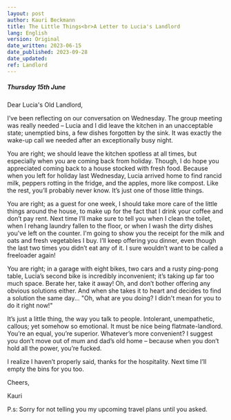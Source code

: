 ```yaml
---
layout: post
author: Kauri Beckmann
title: The Little Things<br>A Letter to Lucia's Landlord
lang: English
version: Original
date_written: 2023-06-15
date_published: 2023-09-28
date_updated: 
ref: Landlord
---
```


##### Thursday 15th June

Dear Lucia's Old Landlord,

I’ve been reflecting on our conversation on Wednesday. The group meeting was really needed – Lucia and I did leave the kitchen in an unacceptable state; unemptied bins, a few dishes forgotten by the sink. It was exactly the wake-up call we needed after an exceptionally busy night.

You are right; we should leave the kitchen spotless at all times, but especially when you are coming back from holiday. Though, I do hope you appreciated coming back to a house stocked with fresh food. Because when you left for holiday last Wednesday, Lucia arrived home to find rancid milk, peppers rotting in the fridge, and the apples, more like compost. Like the rest, you’ll probably never know. It’s just one of those little things.

You are right; as a guest for one week, I should take more care of the little things around the house, to make up for the fact that I drink your coffee and don’t pay rent. Next time I’ll make sure to tell you  when I clean the toilet, when I rehang laundry fallen to the floor, or when I wash the dirty dishes you've left on the counter. I'm going to show you the receipt for the milk and oats and fresh vegetables I buy. I’ll keep offering you dinner, even though the last two times you didn’t eat any of it. I sure wouldn’t want to be called a freeloader again!

You are right; in a garage with eight bikes, two cars and a rusty ping-pong table, Lucia’s second bike is incredibly inconvenient; it’s taking up far too much space. Berate her, take it away! Oh, and don’t bother offering any obvious solutions either. And when she takes it to heart and decides to find a solution the same day... "Oh, what are you doing? I didn't mean for you to do it right now!"

It’s just a little thing, the way you talk to people. Intolerant, unempathetic, callous; yet somehow so emotional. It must be nice being flatmate-landlord. You’re an equal, you’re superior. Whatever’s more convenient? I suggest you don’t move out of mum and dad’s old home – because when you don’t hold all the power, you’re fucked.

I realize I haven’t properly said, thanks for the hospitality. Next time I’ll empty the bins for you too.

Cheers,

Kauri

P.s: Sorry for not telling you my upcoming travel plans until you asked.